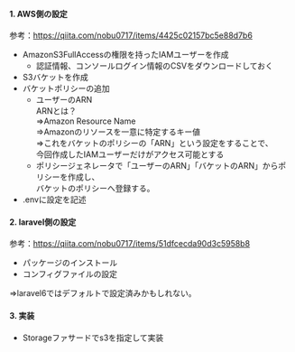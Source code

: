 #### 1. AWS側の設定  
参考：https://qiita.com/nobu0717/items/4425c02157bc5e88d7b6  
- AmazonS3FullAccessの権限を持ったIAMユーザーを作成
    - 認証情報、コンソールログイン情報のCSVをダウンロードしておく
- S3バケットを作成
- バケットポリシーの追加
    - ユーザーのARN  
    ARNとは？  
    ⇒Amazon Resource Name  
    ⇒Amazonのリソースを一意に特定するキー値  
    ⇒これをバケットのポリシーの「ARN」という設定をすることで、  
    今回作成したIAMユーザーだけがアクセス可能とする
    - ポリシージェネレータで「ユーザーのARN」「バケットのARN」からポリシーを作成し、  
    バケットのポリシーへ登録する。
- .envに設定を記述

#### 2. laravel側の設定
参考：https://qiita.com/nobu0717/items/51dfcecda90d3c5958b8  

- パッケージのインストール
- コンフィグファイルの設定  

⇒laravel6ではデフォルトで設定済みかもしれない。

#### 3. 実装

- Storageファサードでs3を指定して実装
